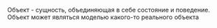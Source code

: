 Объект - сущность, объединяющая в себе состояние и поведение. Объект может являться моделью какого-то реального объекта